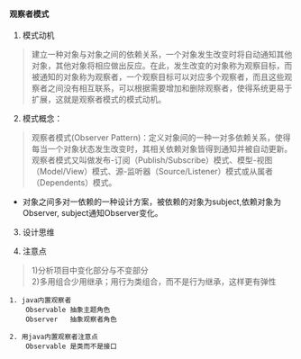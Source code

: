 #### 观察者模式
1. 模式动机
> 建立一种对象与对象之间的依赖关系，一个对象发生改变时将自动通知其他对象，其他对象将相应做出反应。在此，发生改变的对象称为观察目标，而被通知的对象称为观察者，一个观察目标可以对应多个观察者，而且这些观察者之间没有相互联系，可以根据需要增加和删除观察者，使得系统更易于扩展，这就是观察者模式的模式动机。  

2. 模式概念：
> 观察者模式(Observer Pattern)：定义对象间的一种一对多依赖关系，使得每当一个对象状态发生改变时，其相关依赖对象皆得到通知并被自动更新。观察者模式又叫做发布-订阅（Publish/Subscribe）模式、模型-视图（Model/View）模式、源-监听器（Source/Listener）模式或从属者（Dependents）模式。
* 对象之间多对一依赖的一种设计方案，被依赖的对象为subject,依赖对象为Observer, subject通知Observer变化。

3. 设计思维
   
4. 注意点
> 1)分析项目中变化部分与不变部分  
> 2)多用组合少用继承；用行为类组合，而不是行为继承，这样更有弹性


```text
1. java内置观察者
    Observable 抽象主题角色 
    Observer   抽象观察者角色
    
2. 用java内置观察者注意点
    Observable 是类而不是接口
```
